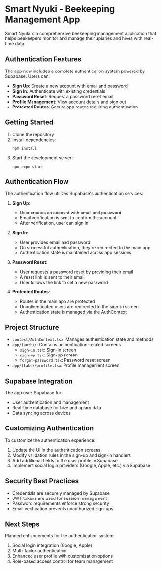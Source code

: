 # Smart Nyuki - Beekeeping Management App

Smart Nyuki is a comprehensive beekeeping management application that helps beekeepers monitor and manage their apiaries and hives with real-time data.

## Authentication Features

The app now includes a complete authentication system powered by Supabase. Users can:

- **Sign Up**: Create a new account with email and password
- **Sign In**: Authenticate with existing credentials
- **Password Reset**: Request a password reset email
- **Profile Management**: View account details and sign out
- **Protected Routes**: Secure app routes requiring authentication

## Getting Started

1. Clone the repository
2. Install dependencies:
   ```
   npm install
   ```
3. Start the development server:
   ```
   npx expo start
   ```

## Authentication Flow

The authentication flow utilizes Supabase's authentication services:

1. **Sign Up**:
   - User creates an account with email and password
   - Email verification is sent to confirm the account
   - After verification, user can sign in

2. **Sign In**:
   - User provides email and password
   - On successful authentication, they're redirected to the main app
   - Authentication state is maintained across app sessions

3. **Password Reset**:
   - User requests a password reset by providing their email
   - A reset link is sent to their email
   - User follows the link to set a new password

4. **Protected Routes**:
   - Routes in the main app are protected
   - Unauthenticated users are redirected to the sign-in screen
   - Authentication state is managed via the AuthContext

## Project Structure

- `context/AuthContext.tsx`: Manages authentication state and methods
- `app/(auth)/`: Contains authentication-related screens
  - `sign-in.tsx`: Sign-in screen
  - `sign-up.tsx`: Sign-up screen
  - `forgot-password.tsx`: Password reset screen
- `app/(tabs)/profile.tsx`: Profile management screen

## Supabase Integration

The app uses Supabase for:

- User authentication and management
- Real-time database for hive and apiary data
- Data syncing across devices

## Customizing Authentication

To customize the authentication experience:

1. Update the UI in the authentication screens
2. Modify validation rules in the sign-up and sign-in handlers
3. Add additional fields to the user profile in Supabase
4. Implement social login providers (Google, Apple, etc.) via Supabase

## Security Best Practices

- Credentials are securely managed by Supabase
- JWT tokens are used for session management
- Password requirements enforce strong security
- Email verification prevents unauthorized sign-ups

## Next Steps

Planned enhancements for the authentication system:

1. Social login integration (Google, Apple)
2. Multi-factor authentication
3. Enhanced user profile with customization options
4. Role-based access control for team management
